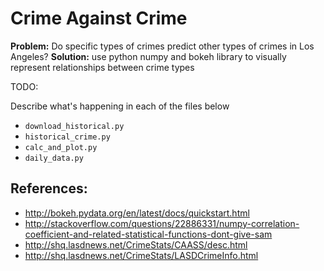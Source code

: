# Crime Against Crime

**Problem:** Do specific types of crimes predict other types of crimes in Los Angeles?
**Solution:** use python numpy and bokeh library to visually represent relationships between crime types

TODO:

Describe what's happening in each of the files below
- `download_historical.py`
- `historical_crime.py`
- `calc_and_plot.py`
- `daily_data.py`

## References:

- http://bokeh.pydata.org/en/latest/docs/quickstart.html
- http://stackoverflow.com/questions/22886331/numpy-correlation-coefficient-and-related-statistical-functions-dont-give-sam
- http://shq.lasdnews.net/CrimeStats/CAASS/desc.html
- http://shq.lasdnews.net/CrimeStats/LASDCrimeInfo.html
